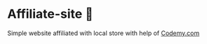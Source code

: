 # Affiliate-site :money_mouth_face:                                                                                                                                                                                                                                                                                                                                                                
Simple website affiliated with local store
 with help of <a href="http://johnelder.com/">Codemy.com</a>

